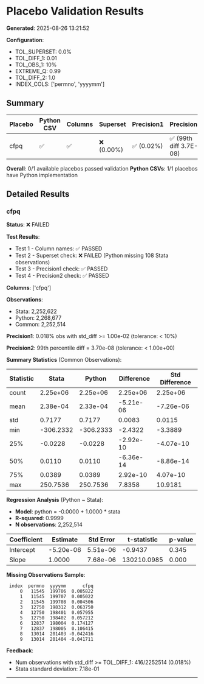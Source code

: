 # Placebo Validation Results

**Generated**: 2025-08-26 13:21:52

**Configuration**:
- TOL_SUPERSET: 0.0%
- TOL_DIFF_1: 0.01
- TOL_OBS_1: 10%
- EXTREME_Q: 0.99
- TOL_DIFF_2: 1.0
- INDEX_COLS: ['permno', 'yyyymm']

## Summary

| Placebo                   | Python CSV | Columns  | Superset  | Precision1   | Precision2              |
|---------------------------|------------|----------|-----------|--------------|-------------------------|
| cfpq                      | ✅         | ✅       | ❌ (0.00%)   | ✅ (0.02%)    | ✅ (99th diff 3.7E-08)   |

**Overall**: 0/1 available placebos passed validation
**Python CSVs**: 1/1 placebos have Python implementation

## Detailed Results

### cfpq

**Status**: ❌ FAILED

**Test Results**:
- Test 1 - Column names: ✅ PASSED
- Test 2 - Superset check: ❌ FAILED (Python missing 108 Stata observations)
- Test 3 - Precision1 check: ✅ PASSED
- Test 4 - Precision2 check: ✅ PASSED

**Columns**: ['cfpq']

**Observations**:
- Stata:  2,252,622
- Python: 2,268,677
- Common: 2,252,514

**Precision1**: 0.018% obs with std_diff >= 1.00e-02 (tolerance: < 10%)

**Precision2**: 99th percentile diff = 3.70e-08 (tolerance: < 1.00e+00)

**Summary Statistics** (Common Observations):

| Statistic  |          Stata |         Python |     Difference | Std Difference |
|------------|----------------|----------------|----------------|----------------|
| count      |       2.25e+06 |       2.25e+06 |       2.25e+06 |       2.25e+06 |
| mean       |       2.38e-04 |       2.33e-04 |      -5.21e-06 |      -7.26e-06 |
| std        |         0.7177 |         0.7177 |         0.0083 |         0.0115 |
| min        |      -306.2332 |      -306.2333 |        -2.4322 |        -3.3889 |
| 25%        |        -0.0228 |        -0.0228 |      -2.92e-10 |      -4.07e-10 |
| 50%        |         0.0110 |         0.0110 |      -6.36e-14 |      -8.86e-14 |
| 75%        |         0.0389 |         0.0389 |       2.92e-10 |       4.07e-10 |
| max        |       250.7536 |       250.7536 |         7.8358 |        10.9181 |

**Regression Analysis** (Python ~ Stata):

- **Model**: python = -0.0000 + 1.0000 * stata
- **R-squared**: 0.9999
- **N observations**: 2,252,514

| Coefficient |     Estimate |    Std Error | t-statistic |   p-value |
|-------------|--------------|--------------|-------------|----------|
| Intercept   |    -5.20e-06 |     5.51e-06 |     -0.9437 |     0.345 |
| Slope       |       1.0000 |     7.68e-06 | 130210.0985 |     0.000 |

**Missing Observations Sample**:
```
 index  permno  yyyymm      cfpq
     0   11545  199706  0.005822
     1   11545  199707  0.005022
     2   11545  199708  0.004506
     3   12750  198312  0.063750
     4   12750  198401  0.057955
     5   12750  198402  0.057212
     6   12837  198004  0.174127
     7   12837  198005  0.106415
     8   13014  201403 -0.042416
     9   13014  201404 -0.041711
```

**Feedback**:
- Num observations with std_diff >= TOL_DIFF_1: 416/2252514 (0.018%)
- Stata standard deviation: 7.18e-01

---

